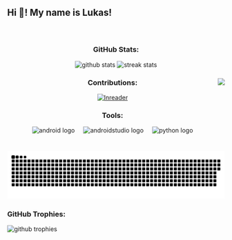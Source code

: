 <h2 align="left">Hi 👋! My name is Lukas!</h2>

###

<br clear="both">

<h3 align="center">GitHub Stats:</h3>
<div align="center">
    <img src="https://github-readme-stats.vercel.app/api?username=Batorian&show_icons=true&theme=radical" height="150" alt="github stats" />
    <img src="https://streak-stats.demolab.com?user=Batorian&theme=dracula" height="150" alt="streak stats" />
</div>

###

<img align="right" height="150" src="https://i.imgflip.com/7x7s61.gif" />

###

<div align="center">
    <h3>Contributions:</h3>
    <a href="https://github.com/LNReader/lnreader">
        <img src="https://lnreader.github.io/ico.png" height="30" alt="lnreader" />
    </a>
    <h3>Tools:</h3>
    <div>
        <img src="https://cdn.simpleicons.org/android/3DDC84" height="30" alt="android logo" />
        <span style="display: inline-block; width: 12px;"></span>
        <img src="https://cdn.simpleicons.org/androidstudio/3DDC84" height="30" alt="androidstudio logo" />
        <span style="display: inline-block; width: 12px;"></span>
        <img src="https://skillicons.dev/icons?i=py" height="30" alt="python logo" />
    </div>
</div>


###

<br clear="both">

<img src="https://raw.githubusercontent.com/Batorian/Batorian/output/github-contribution-grid-snake.svg" alt="Snake animation" />

###

<h3>GitHub Trophies:</h3>
<img src="https://github-profile-trophy.vercel.app/?username=Batorian&theme=onedark" alt="github trophies" />
